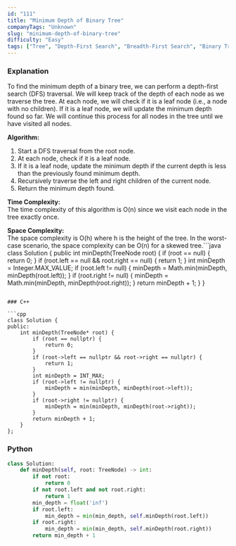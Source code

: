```yaml
---
id: "111"
title: "Minimum Depth of Binary Tree"
companyTags: "Unknown"
slug: "minimum-depth-of-binary-tree"
difficulty: "Easy"
tags: ["Tree", "Depth-First Search", "Breadth-First Search", "Binary Tree"]
---
```


### Explanation

To find the minimum depth of a binary tree, we can perform a depth-first search (DFS) traversal. We will keep track of the depth of each node as we traverse the tree. At each node, we will check if it is a leaf node (i.e., a node with no children). If it is a leaf node, we will update the minimum depth found so far. We will continue this process for all nodes in the tree until we have visited all nodes.

**Algorithm:**
1. Start a DFS traversal from the root node.
2. At each node, check if it is a leaf node.
3. If it is a leaf node, update the minimum depth if the current depth is less than the previously found minimum depth.
4. Recursively traverse the left and right children of the current node.
5. Return the minimum depth found.

**Time Complexity:**  
The time complexity of this algorithm is O(n) since we visit each node in the tree exactly once.

**Space Complexity:**  
The space complexity is O(h) where h is the height of the tree. In the worst-case scenario, the space complexity can be O(n) for a skewed tree.```java
class Solution {
    public int minDepth(TreeNode root) {
        if (root == null) {
            return 0;
        }
        if (root.left == null && root.right == null) {
            return 1;
        }
        int minDepth = Integer.MAX_VALUE;
        if (root.left != null) {
            minDepth = Math.min(minDepth, minDepth(root.left));
        }
        if (root.right != null) {
            minDepth = Math.min(minDepth, minDepth(root.right));
        }
        return minDepth + 1;
    }
}
```

### C++

```cpp
class Solution {
public:
    int minDepth(TreeNode* root) {
        if (root == nullptr) {
            return 0;
        }
        if (root->left == nullptr && root->right == nullptr) {
            return 1;
        }
        int minDepth = INT_MAX;
        if (root->left != nullptr) {
            minDepth = min(minDepth, minDepth(root->left));
        }
        if (root->right != nullptr) {
            minDepth = min(minDepth, minDepth(root->right));
        }
        return minDepth + 1;
    }
};
```

### Python

```python
class Solution:
    def minDepth(self, root: TreeNode) -> int:
        if not root:
            return 0
        if not root.left and not root.right:
            return 1
        min_depth = float('inf')
        if root.left:
            min_depth = min(min_depth, self.minDepth(root.left))
        if root.right:
            min_depth = min(min_depth, self.minDepth(root.right))
        return min_depth + 1
```